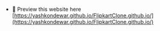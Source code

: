 - 👀 Preview this website here [https://yashkondewar.github.io/FlipkartClone.github.io/](https://yashkondewar.github.io/FlipkartClone.github.io/)
